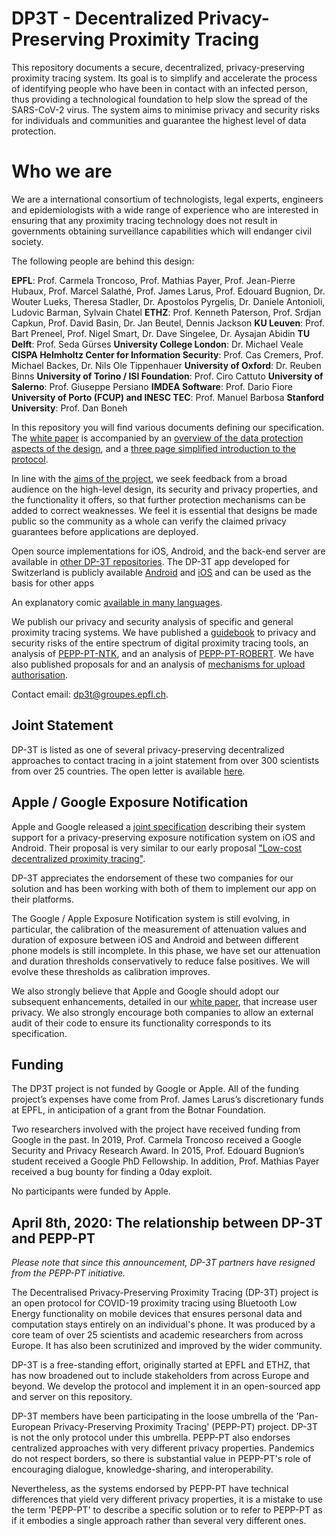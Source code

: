 # DP3T - Decentralized Privacy-Preserving Proximity Tracing

This repository documents a secure, decentralized, privacy-preserving proximity tracing system. Its goal is to simplify and accelerate the process of identifying people who have been in contact with an infected person, thus providing a technological foundation to help slow the spread of the SARS-CoV-2 virus. The system aims to minimise privacy and security risks for individuals and communities and guarantee the highest level of data protection.

# Who we are

We are a international consortium of technologists, legal experts, engineers and epidemiologists with a wide range of experience who are interested in ensuring that any proximity tracing technology does not result in governments obtaining surveillance capabilities which will endanger civil society.

The following people are behind this design:

**EPFL**: Prof. Carmela Troncoso, Prof. Mathias Payer, Prof. Jean-Pierre Hubaux, Prof. Marcel Salathé, Prof. James Larus, Prof. Edouard Bugnion, Dr. Wouter Lueks, Theresa Stadler, Dr. Apostolos Pyrgelis, Dr. Daniele Antonioli, Ludovic Barman, Sylvain Chatel 
**ETHZ**: Prof. Kenneth Paterson, Prof. Srdjan Capkun, Prof. David Basin, Dr. Jan Beutel, Dennis Jackson
**KU Leuven**: Prof. Bart Preneel, Prof. Nigel Smart, Dr. Dave Singelee, Dr. Aysajan Abidin
**TU Delft**: Prof. Seda Gürses
**University College London**: Dr. Michael Veale
**CISPA Helmholtz Center for Information Security**: Prof. Cas Cremers, Prof. Michael Backes, Dr. Nils Ole Tippenhauer
**University of Oxford**: Dr. Reuben Binns
**University of Torino / ISI Foundation**: Prof. Ciro Cattuto
**University of Salerno**: Prof. Giuseppe Persiano
**IMDEA Software**: Prof. Dario Fiore
**University of Porto (FCUP) and INESC TEC**: Prof. Manuel Barbosa
**Stanford University**: Prof. Dan Boneh


In this repository you will find various documents defining our specification. The [white paper](DP3T%20White%20Paper.pdf) is accompanied by an [overview of the data protection aspects of the design](DP3T%20-%20Data%20Protection%20and%20Security.pdf), and a [three page simplified introduction to the protocol](DP3T%20-%20Simplified%20Three%20Page%20Brief.pdf).

In line with the [aims of the project](DP3T%20-%20Aims%20of%20the%20Project.pdf), we seek feedback from a broad audience on the high-level design, its security and privacy properties, and the functionality it offers, so that further protection mechanisms can be added to correct weaknesses. We feel it is essential that designs be made public so the community as a whole can verify the claimed privacy guarantees before applications are deployed.

Open source implementations for iOS, Android, and the back-end server are available in [other DP-3T repositories](https://github.com/DP-3T/). The DP-3T app developed for Switzerland is publicly available [Android](https://github.com/DP-3T/dp3t-app-android) and [iOS](https://github.com/DP-3T/dp3t-app-ios) and can be used as the basis for other apps

An explanatory comic [available in many languages](public_engagement/cartoon).

We publish our privacy and security analysis of specific and general proximity tracing systems. We have published a [guidebook](Security%20analysis/Privacy%20and%20Security%20Attacks%20on%20Digital%20Proximity%20Tracing%20Systems.pdf) to privacy and security risks of the entire spectrum of digital proximity tracing tools, an analysis of [PEPP-PT-NTK](Security%20analysis/PEPP-PT_%20Data%20Protection%20Architechture%20-%20Security%20and%20privacy%20analysis.pdf), and an analysis of [PEPP-PT-ROBERT](Security%20analysis/ROBERT%20-%20Security%20and%20privacy%20analysis.pdf). We have also published proposals for and an analysis of [mechanisms for upload authorisation](DP3T%20-%20Upload%20Authorisation%20Analysis%20and%20Guidelines.pdf).

Contact email: [dp3t@groupes.epfl.ch](mailto:dp3t@groupes.epfl.ch).

## Joint Statement

DP-3T is listed as one of several privacy-preserving decentralized approaches to contact tracing in a joint statement from over 300 scientists from over 25 countries. The open letter is available [here](https://www.esat.kuleuven.be/cosic/sites/contact-tracing-joint-statement/).

## Apple / Google Exposure Notification

Apple and Google released a [joint specification](https://www.apple.com/newsroom/2020/04/apple-and-google-partner-on-covid-19-contact-tracing-technology/) describing their system support for a privacy-preserving exposure notification system on iOS and Android. Their proposal is very similar to our early proposal ["Low-cost decentralized proximity tracing"](https://github.com/DP-3T/documents/blob/master/DP3T%20White%20Paper.pdf).
 
DP-3T appreciates the endorsement of these two companies for our solution and has been working with both of them to implement our app on their platforms.

The Google / Apple Exposure Notification system is still evolving, in particular, the calibration of the measurement of attenuation values and duration of exposure between iOS and Android and between different phone models is still incomplete. In this phase, we have set our attenuation and duration thresholds conservatively to reduce false positives. We will evolve these thresholds as calibration improves.
 
We also strongly believe that Apple and Google should adopt our subsequent enhancements, detailed in our [white paper](https://github.com/DP-3T/documents/blob/master/DP3T%20White%20Paper.pdf), that increase user privacy. We also strongly encourage both companies to allow an external audit of their code to ensure its functionality corresponds to its specification.

## Funding

The DP3T project is not funded by Google or Apple. All of the funding project’s expenses have come from Prof. James Larus’s discretionary funds at EPFL, in anticipation of a grant from the Botnar Foundation.

Two researchers involved with the project have received funding from Google in the past. In 2019, Prof. Carmela Troncoso received a Google Security and Privacy Research Award. In 2015, Prof. Edouard Bugnion’s student received a Google PhD Fellowship. In addition, Prof. Mathias Payer received a bug bounty for finding a 0day exploit.

No participants were funded by Apple.

## April 8th, 2020: The relationship between DP-3T and PEPP-PT

*Please note that since this announcement, DP-3T partners have resigned from the PEPP-PT initiative.*

The Decentralised Privacy-Preserving Proximity Tracing (DP-3T) project is an open protocol for COVID-19 proximity tracing using Bluetooth Low Energy functionality on mobile devices that ensures personal data and computation stays entirely on an individual's phone. It was produced by a core team of over 25 scientists and academic researchers from across Europe. It has also been scrutinized and improved by the wider community.

DP-3T is a free-standing effort, originally started at EPFL and ETHZ, that has now broadened out to include stakeholders from across Europe and beyond. We develop the protocol and implement it in an open-sourced app and server on this repository.

DP-3T members have been participating in the loose umbrella of the 'Pan-European Privacy-Preserving Proximity Tracing' (PEPP-PT) project. DP-3T is not the only protocol under this umbrella. PEPP-PT also endorses centralized approaches with very different privacy properties. Pandemics do not respect borders, so there is substantial value in PEPP-PT's role of encouraging dialogue, knowledge-sharing, and interoperability.

Nevertheless, as the systems endorsed by PEPP-PT have technical differences that yield very different privacy properties, it is a mistake to use the term 'PEPP-PT' to describe a specific solution or to refer to PEPP-PT as if it embodies a single approach rather than several very different ones.
